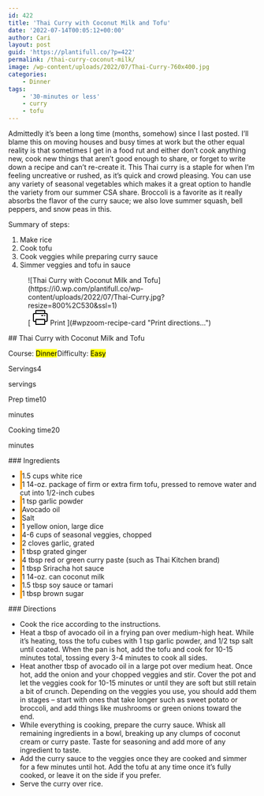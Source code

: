 ```yaml
---
id: 422
title: 'Thai Curry with Coconut Milk and Tofu'
date: '2022-07-14T00:05:12+00:00'
author: Cari
layout: post
guid: 'https://plantifull.co/?p=422'
permalink: /thai-curry-coconut-milk/
image: /wp-content/uploads/2022/07/Thai-Curry-760x400.jpg
categories:
    - Dinner
tags:
    - '30-minutes or less'
    - curry
    - tofu
---
```


Admittedly it’s been a long time (months, somehow) since I last posted. I’ll blame this on moving houses and busy times at work but the other equal reality is that sometimes I get in a food rut and either don’t cook anything new, cook new things that aren’t good enough to share, or forget to write down a recipe and can’t re-create it. This Thai curry is a staple for when I’m feeling uncreative or rushed, as it’s quick and crowd pleasing. You can use any variety of seasonal vegetables which makes it a great option to handle the variety from our summer CSA share. Broccoli is a favorite as it really absorbs the flavor of the curry sauce; we also love summer squash, bell peppers, and snow peas in this.

Summary of steps:

1. Make rice
2. Cook tofu
3. Cook veggies while preparing curry sauce
4. Simmer veggies and tofu in sauce

<div class="wp-block-wpzoom-recipe-card-block-recipe-card header-content-align-left block-alignment-left recipe-card-noimage is-style-newdesign" id="wpzoom-recipe-card"><div class="recipe-card-image"> <figure> ![Thai Curry with Coconut Milk and Tofu](https://i0.wp.com/plantifull.co/wp-content/uploads/2022/07/Thai-Curry.jpg?resize=800%2C530&ssl=1) <figcaption><div class="wpzoom-recipe-card-print-link"> [ <svg class="wpzoom-rcb-icon-print-link" height="32" viewbox="0 0 32 32" width="32" xmlns="http://www.w3.org/2000/svg"> <g data-name="Layer 55" id="Layer_55"> <path class="wpzoom-rcb-print-icon" d="M28,25H25a1,1,0,0,1,0-2h3a1,1,0,0,0,1-1V10a1,1,0,0,0-1-1H4a1,1,0,0,0-1,1V22a1,1,0,0,0,1,1H7a1,1,0,0,1,0,2H4a3,3,0,0,1-3-3V10A3,3,0,0,1,4,7H28a3,3,0,0,1,3,3V22A3,3,0,0,1,28,25Z"></path> <path class="wpzoom-rcb-print-icon" d="M25,31H7a1,1,0,0,1-1-1V20a1,1,0,0,1,1-1H25a1,1,0,0,1,1,1V30A1,1,0,0,1,25,31ZM8,29H24V21H8Z"></path> <path class="wpzoom-rcb-print-icon" d="M25,9a1,1,0,0,1-1-1V3H8V8A1,1,0,0,1,6,8V2A1,1,0,0,1,7,1H25a1,1,0,0,1,1,1V8A1,1,0,0,1,25,9Z"></path> <rect class="wpzoom-rcb-print-icon" height="2" width="2" x="24" y="11"></rect> <rect class="wpzoom-rcb-print-icon" height="2" width="4" x="18" y="11"></rect> </g> </svg> <span>Print</span> ](#wpzoom-recipe-card "Print directions...") </div> </figcaption> </figure> </div><div class="recipe-card-heading">## Thai Curry with Coconut Milk and Tofu

<span class="recipe-card-course">Course: <mark>Dinner</mark></span><span class="recipe-card-difficulty">Difficulty: <mark>Easy</mark></span></div><div class="recipe-card-details"><div class="details-items"><div class="detail-item detail-item-0"><span class="detail-item-icon oldicon oldicon-food" style="color: #FFA921;"></span><span class="detail-item-label">Servings</span>4

<span class="detail-item-unit">servings</span></div><div class="detail-item detail-item-1"><span class="detail-item-icon oldicon oldicon-clock" style="color: #FFA921;"></span><span class="detail-item-label">Prep time</span>10

<span class="detail-item-unit">minutes</span></div><div class="detail-item detail-item-2"><span class="detail-item-icon foodicons foodicons-cooking-food-in-a-hot-casserole" style="color: #FFA921;"></span><span class="detail-item-label">Cooking time</span>20

<span class="detail-item-unit">minutes</span></div></div></div><div class="recipe-card-ingredients">### Ingredients

- <span class="tick-circle" style="border: 2px solid #FFA921;"></span><span class="wpzoom-rcb-ingredient-name">1.5 cups white rice</span>
- <span class="tick-circle" style="border: 2px solid #FFA921;"></span><span class="wpzoom-rcb-ingredient-name">1 14-oz. package of firm or extra firm tofu, pressed to remove water and cut into 1/2-inch cubes</span>
- <span class="tick-circle" style="border: 2px solid #FFA921;"></span><span class="wpzoom-rcb-ingredient-name">1 tsp garlic powder</span>
- <span class="tick-circle" style="border: 2px solid #FFA921;"></span><span class="wpzoom-rcb-ingredient-name">Avocado oil</span>
- <span class="tick-circle" style="border: 2px solid #FFA921;"></span><span class="wpzoom-rcb-ingredient-name">Salt</span>
- <span class="tick-circle" style="border: 2px solid #FFA921;"></span><span class="wpzoom-rcb-ingredient-name">1 yellow onion, large dice</span>
- <span class="tick-circle" style="border: 2px solid #FFA921;"></span><span class="wpzoom-rcb-ingredient-name">4-6 cups of seasonal veggies, chopped</span>
- <span class="tick-circle" style="border: 2px solid #FFA921;"></span><span class="wpzoom-rcb-ingredient-name">2 cloves garlic, grated</span>
- <span class="tick-circle" style="border: 2px solid #FFA921;"></span><span class="wpzoom-rcb-ingredient-name">1 tbsp grated ginger</span>
- <span class="tick-circle" style="border: 2px solid #FFA921;"></span><span class="wpzoom-rcb-ingredient-name">4 tbsp red or green curry paste (such as Thai Kitchen brand)</span>
- <span class="tick-circle" style="border: 2px solid #FFA921;"></span><span class="wpzoom-rcb-ingredient-name">1 tbsp Sriracha hot sauce</span>
- <span class="tick-circle" style="border: 2px solid #FFA921;"></span><span class="wpzoom-rcb-ingredient-name">1 14-oz. can coconut milk</span>
- <span class="tick-circle" style="border: 2px solid #FFA921;"></span><span class="wpzoom-rcb-ingredient-name">1.5 tbsp soy sauce or tamari</span>
- <span class="tick-circle" style="border: 2px solid #FFA921;"></span><span class="wpzoom-rcb-ingredient-name">1 tbsp brown sugar</span>

</div><div class="recipe-card-directions">### Directions

- Cook the rice according to the instructions.
- Heat a tbsp of avocado oil in a frying pan over medium-high heat. While it’s heating, toss the tofu cubes with 1 tsp garlic powder, and 1/2 tsp salt until coated. When the pan is hot, add the tofu and cook for 10-15 minutes total, tossing every 3-4 minutes to cook all sides.
- Heat another tbsp of avocado oil in a large pot over medium heat. Once hot, add the onion and your chopped veggies and stir. Cover the pot and let the veggies cook for 10-15 minutes or until they are soft but still retain a bit of crunch. Depending on the veggies you use, you should add them in stages – start with ones that take longer such as sweet potato or broccoli, and add things like mushrooms or green onions toward the end.
- While everything is cooking, prepare the curry sauce. Whisk all remaining ingredients in a bowl, breaking up any clumps of coconut cream or curry paste. Taste for seasoning and add more of any ingredient to taste.
- Add the curry sauce to the veggies once they are cooked and simmer for a few minutes until hot. Add the tofu at any time once it’s fully cooked, or leave it on the side if you prefer.
- Serve the curry over rice.

</div><script type="application/ld+json">{"@context":"https:\/\/schema.org","@type":"Recipe","name":"Thai Curry with Coconut Milk and Tofu","image":["https:\/\/plantifull.co\/wp-content\/uploads\/2022\/07\/Thai-Curry.jpg","https:\/\/plantifull.co\/wp-content\/uploads\/2022\/07\/Thai-Curry-500x500.jpg","https:\/\/plantifull.co\/wp-content\/uploads\/2022\/07\/Thai-Curry-500x375.jpg","https:\/\/plantifull.co\/wp-content\/uploads\/2022\/07\/Thai-Curry-480x270.jpg"],"description":"","keywords":["curry","tofu"],"author":{"@type":"Person","name":"Cari"},"datePublished":"2022-07-14T00:05:12+00:00","prepTime":"PT10M","cookTime":"PT20M","totalTime":"PT30M","recipeCategory":["Dinner"],"recipeCuisine":[],"recipeYield":["4","4 servings"],"nutrition":{"@type":"NutritionInformation"},"recipeIngredient":["1.5 cups white rice","1 14-oz. package of firm or extra firm tofu, pressed to remove water and cut into 1\/2-inch cubes","1 tsp garlic powder","Avocado oil","Salt","1 yellow onion, large dice","4-6 cups of seasonal veggies, chopped","2 cloves garlic, grated","1 tbsp grated ginger","4 tbsp red or green curry paste (such as Thai Kitchen brand)","1 tbsp Sriracha hot sauce","1 14-oz. can coconut milk","1.5 tbsp soy sauce or tamari","1 tbsp brown sugar"],"recipeInstructions":[{"@type":"HowToStep","name":"Cook the rice according to the instructions.","text":"Cook the rice according to the instructions.","url":"https:\/\/plantifull.co\/thai-curry-coconut-milk\/#wpzoom-rcb-direction-step-0","image":""},{"@type":"HowToStep","name":"Heat a tbsp of avocado oil in a frying pan over medium-high heat. While it's heating, toss the tofu cubes with 1 tsp garlic powder, and 1\/2 tsp salt until coated. When the pan is hot, add the tofu and cook for 10-15 minutes total, tossing every 3-4 minutes to cook all sides.","text":"Heat a tbsp of avocado oil in a frying pan over medium-high heat. While it's heating, toss the tofu cubes with 1 tsp garlic powder, and 1\/2 tsp salt until coated. When the pan is hot, add the tofu and cook for 10-15 minutes total, tossing every 3-4 minutes to cook all sides.","url":"https:\/\/plantifull.co\/thai-curry-coconut-milk\/#wpzoom-rcb-direction-step-45","image":""},{"@type":"HowToStep","name":"Heat another tbsp of avocado oil in a large pot over medium heat. Once hot, add the onion and your chopped veggies and stir. Cover the pot and let the veggies cook for 10-15 minutes or until they are soft but still retain a bit of crunch. Depending on the veggies you use, you should add them in stages - start with ones that take longer such as sweet potato or broccoli, and add things like mushrooms or green onions toward the end.","text":"Heat another tbsp of avocado oil in a large pot over medium heat. Once hot, add the onion and your chopped veggies and stir. Cover the pot and let the veggies cook for 10-15 minutes or until they are soft but still retain a bit of crunch. Depending on the veggies you use, you should add them in stages - start with ones that take longer such as sweet potato or broccoli, and add things like mushrooms or green onions toward the end.","url":"https:\/\/plantifull.co\/thai-curry-coconut-milk\/#wpzoom-rcb-direction-step-321","image":""},{"@type":"HowToStep","name":"While everything is cooking, prepare the curry sauce. Whisk all remaining ingredients in a bowl, breaking up any clumps of coconut cream or curry paste. Taste for seasoning and add more of any ingredient to taste.","text":"While everything is cooking, prepare the curry sauce. Whisk all remaining ingredients in a bowl, breaking up any clumps of coconut cream or curry paste. Taste for seasoning and add more of any ingredient to taste.","url":"https:\/\/plantifull.co\/thai-curry-coconut-milk\/#wpzoom-rcb-direction-step-751","image":""},{"@type":"HowToStep","name":"Add the curry sauce to the veggies once they are cooked and simmer for a few minutes until hot. Add the tofu at any time once it's fully cooked, or leave it on the side if you prefer.","text":"Add the curry sauce to the veggies once they are cooked and simmer for a few minutes until hot. Add the tofu at any time once it's fully cooked, or leave it on the side if you prefer.","url":"https:\/\/plantifull.co\/thai-curry-coconut-milk\/#wpzoom-rcb-direction-step-965","image":""},{"@type":"HowToStep","name":"Serve the curry over rice.","text":"Serve the curry over rice.","url":"https:\/\/plantifull.co\/thai-curry-coconut-milk\/#wpzoom-rcb-direction-step-1128","image":""}]}</script></div>